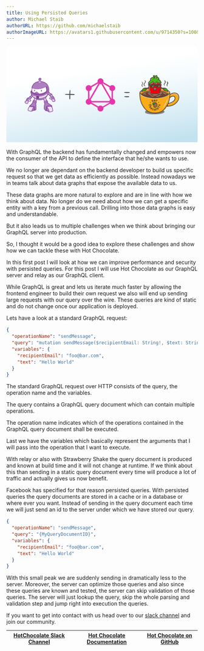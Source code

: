 ```yaml
---
title: Using Persisted Queries
author: Michael Staib
authorURL: https://github.com/michaelstaib
authorImageURL: https://avatars1.githubusercontent.com/u/9714350?s=100&v=4
---
```


![Hot Chocolate](/img/blog/hotchocolate-banner.svg)

With GraphQL the backend has fundamentally changed and empowers now the consumer of the API to define the interface that he/she wants to use.

We no longer are dependant on the backend developer to build us specific request so that we get data as efficiently as possible. Instead nowadays we in teams talk about data graphs that expose the available data to us.

These data graphs are more natural to explore and are in line with how we think about data. No longer do we need about how we can get a specific entity with a key from a previous call. Drilling into those data graphs is easy and understandable.

But it also leads us to multiple challenges when we think about bringing our GraphQL server into production.

So, I thought it would be a good idea to explore these challenges and show how we can tackle these with Hot Chocolate.

In this first post I will look at how we can improve performance and security with persisted queries. For this post I will use Hot Chocolate as our GraphQL server and relay as our GraphQL client.

<!--truncate-->

While GraphQL is great and lets us iterate much faster by allowing the frontend engineer to build their own request we also will end up sending large requests with our query over the wire. These queries are kind of static and do not change once our application is deployed.

Lets have a look at a standard GraphQL request:

```json
{
  "operationName": "sendMessage",
  "query": "mutation sendMessage($recipientEmail: String!, $text: String!) {\n  sendMessage(input: {recipientEmail: $recipientEmail, text: $text}) {\n    message {\n      ...message\n    }\n  }\n}\n\nfragment message on Message {\n  id\n  direction\n  sender {\n    ...participant\n  }\n  recipient {\n    ...participant\n  }\n  sent\n  text\n}\n\nfragment participant on Person {\n  name\n  email\n  isOnline\n}\n",
  "variables": {
    "recipientEmail": "foo@bar.com",
    "text": "Hello World"
  }
}
```

The standard GraphQL request over HTTP consists of the query, the operation name and the variables.

The query contains a GraphQL query document which can contain multiple operations.

The operation name indicates which of the operations contained in the GraphQL query document shall be executed.

Last we have the variables which basically represent the arguments that I will pass into the operation that I want to execute.

With relay or also with Strawberry Shake the query document is produced and known at build time and it will not change at runtime. If we think about this than sending in a static query document every time will produce a lot of traffic and actually gives us now benefit.

Facebook has specified for that reason persisted queries. With persisted queries the query documents are stored in a cache or in a database or where ever you want. Instead of sending in the query document each time we will just send an id to the server under which we have stored our query.

```json
{
  "operationName": "sendMessage",
  "query": "{MyQueryDocumentID}",
  "variables": {
    "recipientEmail": "foo@bar.com",
    "text": "Hello World"
  }
}
```

With this small peak we are suddenly sending in dramatically less to the server. Moreover, the server can optimize those queries and also since these queries are known and tested, the server can skip validation of those queries. The server will just lookup the query, skip the whole parsing and validation step and jump right into execution the queries.





If you want to get into contact with us head over to our [slack channel](https://join.slack.com/t/hotchocolategraphql/shared_invite/enQtNTA4NjA0ODYwOTQ0LTViMzA2MTM4OWYwYjIxYzViYmM0YmZhYjdiNzBjOTg2ZmU1YmMwNDZiYjUyZWZlMzNiMTk1OWUxNWZhMzQwY2Q) and join our community.

| [HotChocolate Slack Channel](https://join.slack.com/t/hotchocolategraphql/shared_invite/enQtNTA4NjA0ODYwOTQ0LTViMzA2MTM4OWYwYjIxYzViYmM0YmZhYjdiNzBjOTg2ZmU1YmMwNDZiYjUyZWZlMzNiMTk1OWUxNWZhMzQwY2Q) | [Hot Chocolate Documentation](https://hotchocolate.io) | [Hot Chocolate on GitHub](https://github.com/ChilliCream/hotchocolate) |
| ---------------------------------------------------------------------------------------------------------------------------------------------------------------------------------------------------- | ------------------------------------------------------ | ---------------------------------------------------------------------- |


[hot chocolate]: https://hotchocolate.io
[hot chocolate source code]: https://github.com/ChilliCream/hotchocolate
